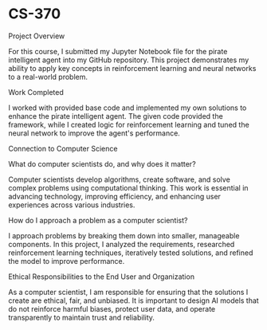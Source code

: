 # CS-370
Project Overview

For this course, I submitted my Jupyter Notebook file for the pirate intelligent agent into my GitHub repository. This project demonstrates my ability to apply key concepts in reinforcement learning and neural networks to a real-world problem.

Work Completed

I worked with provided base code and implemented my own solutions to enhance the pirate intelligent agent. The given code provided the framework, while I created logic for reinforcement learning and tuned the neural network to improve the agent's performance.

Connection to Computer Science

What do computer scientists do, and why does it matter?

Computer scientists develop algorithms, create software, and solve complex problems using computational thinking. This work is essential in advancing technology, improving efficiency, and enhancing user experiences across various industries.

How do I approach a problem as a computer scientist?

I approach problems by breaking them down into smaller, manageable components. In this project, I analyzed the requirements, researched reinforcement learning techniques, iteratively tested solutions, and refined the model to improve performance.

Ethical Responsibilities to the End User and Organization

As a computer scientist, I am responsible for ensuring that the solutions I create are ethical, fair, and unbiased. It is important to design AI models that do not reinforce harmful biases, protect user data, and operate transparently to maintain trust and reliability.

